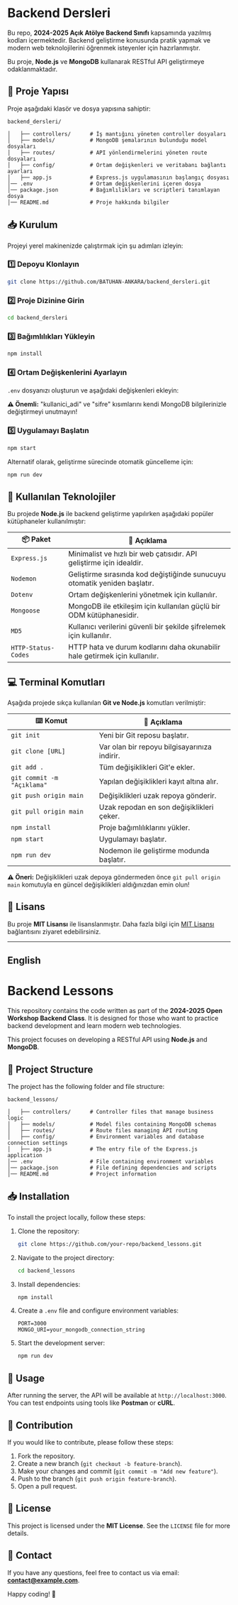 # Backend Dersleri

Bu repo, **2024-2025 Açık Atölye Backend Sınıfı** kapsamında yazılmış kodları içermektedir. 
Backend geliştirme konusunda pratik yapmak ve modern web teknolojilerini öğrenmek isteyenler için hazırlanmıştır. 

Bu proje, **Node.js** ve **MongoDB** kullanarak RESTful API geliştirmeye odaklanmaktadır.

## 📌 Proje Yapısı

Proje aşağıdaki klasör ve dosya yapısına sahiptir:

```
backend_dersleri/

│   ├── controllers/      # İş mantığını yöneten controller dosyaları
│   ├── models/           # MongoDB şemalarının bulunduğu model dosyaları
│   ├── routes/           # API yönlendirmelerini yöneten route dosyaları
│   ├── config/           # Ortam değişkenleri ve veritabanı bağlantı ayarları
│   ├── app.js            # Express.js uygulamasının başlangıç dosyası
│── .env                  # Ortam değişkenlerini içeren dosya
│── package.json          # Bağımlılıkları ve scriptleri tanımlayan dosya
│── README.md             # Proje hakkında bilgiler
```

## 📥 Kurulum

Projeyi yerel makinenizde çalıştırmak için şu adımları izleyin:

### 1️⃣ Depoyu Klonlayın

```bash
git clone https://github.com/BATUHAN-ANKARA/backend_dersleri.git
```

### 2️⃣ Proje Dizinine Girin

```bash
cd backend_dersleri
```

### 3️⃣ Bağımlılıkları Yükleyin

```bash
npm install
```

### 4️⃣ Ortam Değişkenlerini Ayarlayın

`.env` dosyanızı oluşturun ve aşağıdaki değişkenleri ekleyin:


**⚠️ Önemli:** "kullanici_adi" ve "sifre" kısımlarını kendi MongoDB bilgilerinizle değiştirmeyi unutmayın!

### 5️⃣ Uygulamayı Başlatın

```bash
npm start
```

Alternatif olarak, geliştirme sürecinde otomatik güncelleme için:

```bash
npm run dev
```

## 🚀 Kullanılan Teknolojiler

Bu projede **Node.js** ile backend geliştirme yapılırken aşağıdaki popüler kütüphaneler kullanılmıştır:

| 📦 Paket | 📌 Açıklama |
|-------|---------|
| `Express.js` | Minimalist ve hızlı bir web çatısıdır. API geliştirme için idealdir. |
| `Nodemon` | Geliştirme sırasında kod değiştiğinde sunucuyu otomatik yeniden başlatır. |
| `Dotenv` | Ortam değişkenlerini yönetmek için kullanılır. |
| `Mongoose` | MongoDB ile etkileşim için kullanılan güçlü bir ODM kütüphanesidir. |
| `MD5` | Kullanıcı verilerini güvenli bir şekilde şifrelemek için kullanılır. |
| `HTTP-Status-Codes` | HTTP hata ve durum kodlarını daha okunabilir hale getirmek için kullanılır. |

## 💻 Terminal Komutları

Aşağıda projede sıkça kullanılan **Git ve Node.js** komutları verilmiştir:

| ⌨️ Komut | 📌 Açıklama |
|-------|---------|
| `git init` | Yeni bir Git reposu başlatır. |
| `git clone [URL]` | Var olan bir repoyu bilgisayarınıza indirir. |
| `git add .` | Tüm değişiklikleri Git'e ekler. |
| `git commit -m "Açıklama"` | Yapılan değişiklikleri kayıt altına alır. |
| `git push origin main` | Değişiklikleri uzak repoya gönderir. |
| `git pull origin main` | Uzak repodan en son değişiklikleri çeker. |
| `npm install` | Proje bağımlılıklarını yükler. |
| `npm start` | Uygulamayı başlatır. |
| `npm run dev` | Nodemon ile geliştirme modunda başlatır. |

**⚠️ Öneri:** Değişiklikleri uzak depoya göndermeden önce `git pull origin main` komutuyla en güncel değişiklikleri aldığınızdan emin olun!

## 📜 Lisans

Bu proje **MIT Lisansı** ile lisanslanmıştır. Daha fazla bilgi için [MIT Lisansı](https://choosealicense.com/licenses/mit/) bağlantısını ziyaret edebilirsiniz.


---

## English

# Backend Lessons

This repository contains the code written as part of the **2024-2025 Open Workshop Backend Class**. 
It is designed for those who want to practice backend development and learn modern web technologies.

This project focuses on developing a RESTful API using **Node.js** and **MongoDB**.

## 📌 Project Structure

The project has the following folder and file structure:

```
backend_lessons/

│   ├── controllers/      # Controller files that manage business logic
│   ├── models/           # Model files containing MongoDB schemas
│   ├── routes/           # Route files managing API routing
│   ├── config/           # Environment variables and database connection settings
│   ├── app.js            # The entry file of the Express.js application
│── .env                  # File containing environment variables
│── package.json          # File defining dependencies and scripts
│── README.md             # Project information
```

## 📥 Installation

To install the project locally, follow these steps:

1. Clone the repository:
   ```bash
   git clone https://github.com/your-repo/backend_lessons.git
   ```

2. Navigate to the project directory:
   ```bash
   cd backend_lessons
   ```

3. Install dependencies:
   ```bash
   npm install
   ```

4. Create a `.env` file and configure environment variables:
   ```
   PORT=3000
   MONGO_URI=your_mongodb_connection_string
   ```

5. Start the development server:
   ```bash
   npm run dev
   ```

## 🚀 Usage

After running the server, the API will be available at `http://localhost:3000`. 
You can test endpoints using tools like **Postman** or **cURL**.

## 🤝 Contribution

If you would like to contribute, please follow these steps:

1. Fork the repository.
2. Create a new branch (`git checkout -b feature-branch`).
3. Make your changes and commit (`git commit -m "Add new feature"`).
4. Push to the branch (`git push origin feature-branch`).
5. Open a pull request.

## 📄 License

This project is licensed under the **MIT License**. See the `LICENSE` file for more details.

## 📧 Contact

If you have any questions, feel free to contact us via email: **contact@example.com**.

Happy coding! 🚀
